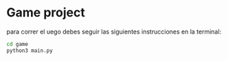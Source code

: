# Game project

para correr el uego debes seguir las siguientes instrucciones en la terminal:

```sh
cd game 
python3 main.py
```
